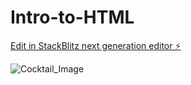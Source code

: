 # Intro-to-HTML

[Edit in StackBlitz next generation editor ⚡️](https://stackblitz.com/~/github.com/mknzg/Intro-to-HTML)

![Cocktail_Image](https://github.com/user-attachments/assets/fa5e74cc-5142-4236-a994-52fec42d8322)
